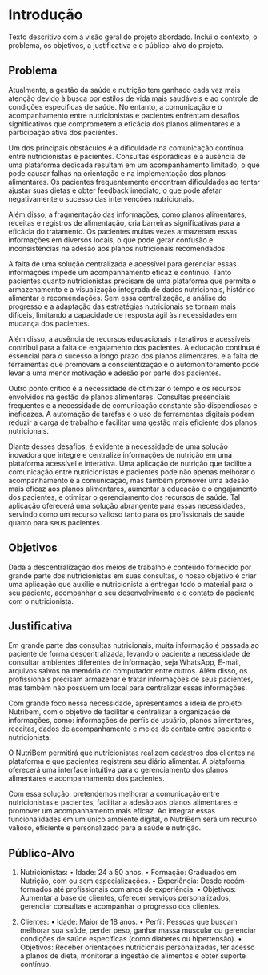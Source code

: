 # Introdução

Texto descritivo com a visão geral do projeto abordado. Inclui o contexto, o problema, os objetivos, a justificativa e o público-alvo do projeto.

## Problema
Atualmente, a gestão da saúde e nutrição tem ganhado cada vez mais atenção devido à busca por estilos de vida mais saudáveis e ao controle de condições específicas de saúde. No entanto, a comunicação e o acompanhamento entre nutricionistas e pacientes enfrentam desafios significativos que comprometem a eficácia dos planos alimentares e a participação ativa dos pacientes.

Um dos principais obstáculos é a dificuldade na comunicação contínua entre nutricionistas e pacientes. Consultas esporádicas e a ausência de uma plataforma dedicada resultam em um acompanhamento limitado, o que pode causar falhas na orientação e na implementação dos planos alimentares. Os pacientes frequentemente encontram dificuldades ao tentar ajustar suas dietas e obter feedback imediato, o que pode afetar negativamente o sucesso das intervenções nutricionais.

Além disso, a fragmentação das informações, como planos alimentares, receitas e registros de alimentação, cria barreiras significativas para a eficácia do tratamento. Os pacientes muitas vezes armazenam essas informações em diversos locais, o que pode gerar confusão e inconsistências na adesão aos planos nutricionais recomendados.

A falta de uma solução centralizada e acessível para gerenciar essas informações impede um acompanhamento eficaz e contínuo. Tanto pacientes quanto nutricionistas precisam de uma plataforma que permita o armazenamento e a visualização integrada de dados nutricionais, histórico alimentar e recomendações. Sem essa centralização, a análise do progresso e a adaptação das estratégias nutricionais se tornam mais difíceis, limitando a capacidade de resposta ágil às necessidades em mudança dos pacientes.

Além disso, a ausência de recursos educacionais interativos e acessíveis contribui para a falta de engajamento dos pacientes. A educação contínua é essencial para o sucesso a longo prazo dos planos alimentares, e a falta de ferramentas que promovam a conscientização e o automonitoramento pode levar a uma menor motivação e adesão por parte dos pacientes.

Outro ponto crítico é a necessidade de otimizar o tempo e os recursos envolvidos na gestão de planos alimentares. Consultas presenciais frequentes e a necessidade de comunicação constante são dispendiosas e ineficazes. A automação de tarefas e o uso de ferramentas digitais podem reduzir a carga de trabalho e facilitar uma gestão mais eficiente dos planos nutricionais.

Diante desses desafios, é evidente a necessidade de uma solução inovadora que integre e centralize informações de nutrição em uma plataforma acessível e interativa. Uma aplicação de nutrição que facilite a comunicação entre nutricionistas e pacientes pode não apenas melhorar o acompanhamento e a comunicação, mas também promover uma adesão mais eficaz aos planos alimentares, aumentar a educação e o engajamento dos pacientes, e otimizar o gerenciamento dos recursos de saúde. Tal aplicação oferecerá uma solução abrangente para essas necessidades, servindo como um recurso valioso tanto para os profissionais de saúde quanto para seus pacientes.

## Objetivos

Dada a descentralização dos meios de trabalho e conteúdo fornecido por grande parte dos nutricionistas em suas consultas, o nosso objetivo é criar uma aplicação que auxilie o nutricionista a entregar todo o material para o seu paciente, acompanhar o seu desenvolvimento e o contato do paciente com o nutricionista.

## Justificativa

Em grande parte das consultas nutricionais, muita informação é passada ao paciente de forma descentralizada, levando o paciente a necessidade de consultar ambientes diferentes de informação, seja WhatsApp, E-mail, arquivos salvos na memória do computador entre outros. Além disso, os profissionais precisam armazenar e tratar informações de seus pacientes, mas também não possuem um local para centralizar essas informações.

Com grande foco nessa necessidade, apresentamos a ideia de projeto Nutribem, com o objetivo de facilitar e centralizar a organização de informações, como:  informações de perfis de usuário, planos alimentares, receitas, dados de acompanhamento e meios de contato entre paciente e nutricionista.

O NutriBem permitirá que nutricionistas realizem cadastros dos clientes na plataforma e que pacientes registrem seu diário alimentar. A plataforma oferecerá uma interface intuitiva para o gerenciamento dos planos alimentares e acompanhamento dos pacientes.

Com essa solução, pretendemos melhorar a comunicação entre nutricionistas e pacientes, facilitar a adesão aos planos alimentares e promover um acompanhamento mais eficaz. Ao integrar essas funcionalidades em um único ambiente digital, o NutriBem será um recurso valioso, eficiente e personalizado para a saúde e nutrição.

## Público-Alvo

1. Nutricionistas:
• Idade: 24 a 50 anos.
• Formação: Graduados em Nutrição, com ou sem especializações.
• Experiência: Desde recém-formados até profissionais com anos de experiência.
• Objetivos: Aumentar a base de clientes, oferecer serviços personalizados,
gerenciar consultas e acompanhar o progresso dos clientes.

3. Clientes:
• Idade: Maior de 18 anos.
• Perfil: Pessoas que buscam melhorar sua saúde, perder peso, ganhar massa
muscular ou gerenciar condições de saúde específicas (como diabetes ou
hipertensão).
• Objetivos: Receber orientações nutricionais personalizadas, ter acesso a planos
de dieta, monitorar a ingestão de alimentos e obter suporte contínuo.

